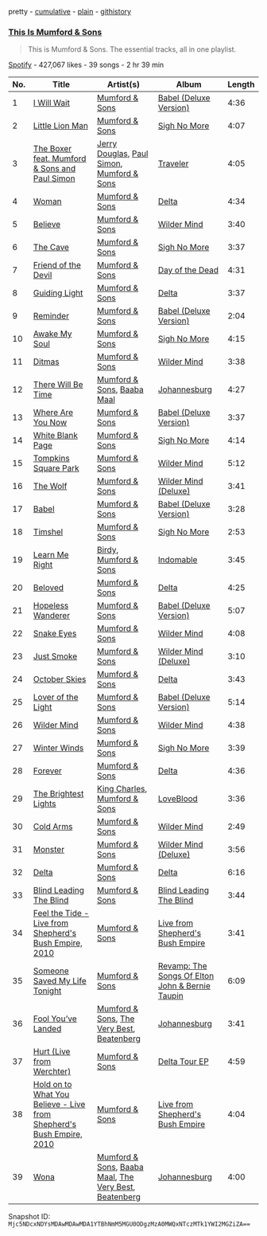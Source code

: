 pretty - [cumulative](/playlists/cumulative/37i9dQZF1DZ06evO1Tcb3G.md) - [plain](/playlists/plain/37i9dQZF1DZ06evO1Tcb3G) - [githistory](https://github.githistory.xyz/mackorone/spotify-playlist-archive/blob/main/playlists/plain/37i9dQZF1DZ06evO1Tcb3G)

### [This Is Mumford & Sons](https://open.spotify.com/playlist/37i9dQZF1DZ06evO1Tcb3G)

> This is Mumford & Sons\. The essential tracks, all in one playlist.

[Spotify](https://open.spotify.com/user/spotify) - 427,067 likes - 39 songs - 2 hr 39 min

| No. | Title | Artist(s) | Album | Length |
|---|---|---|---|---|
| 1 | [I Will Wait](https://open.spotify.com/track/5PRRthP9SLfbXB359MfIWv) | [Mumford & Sons](https://open.spotify.com/artist/3gd8FJtBJtkRxdfbTu19U2) | [Babel \(Deluxe Version\)](https://open.spotify.com/album/5tFS6ENAcvCW1V8uKYuk5m) | 4:36 |
| 2 | [Little Lion Man](https://open.spotify.com/track/4B4vB3oB8csotplfoQcAd6) | [Mumford & Sons](https://open.spotify.com/artist/3gd8FJtBJtkRxdfbTu19U2) | [Sigh No More](https://open.spotify.com/album/4828DYqqXoOl1bMPyh5c3S) | 4:07 |
| 3 | [The Boxer feat\. Mumford & Sons and Paul Simon](https://open.spotify.com/track/73C8vVm2BRLLBQ8FH6N6Qm) | [Jerry Douglas](https://open.spotify.com/artist/4YgACLaoEjPl4kVZ5WmBN9), [Paul Simon](https://open.spotify.com/artist/2CvCyf1gEVhI0mX6aFXmVI), [Mumford & Sons](https://open.spotify.com/artist/3gd8FJtBJtkRxdfbTu19U2) | [Traveler](https://open.spotify.com/album/6YNQ1O9C5AVtOGEPIIwkAG) | 4:05 |
| 4 | [Woman](https://open.spotify.com/track/47DKI4RxI8ZW0sBqDenMhO) | [Mumford & Sons](https://open.spotify.com/artist/3gd8FJtBJtkRxdfbTu19U2) | [Delta](https://open.spotify.com/album/0Wmnkh4lzGy5rgkUPOjYbg) | 4:34 |
| 5 | [Believe](https://open.spotify.com/track/3OgZdIAHaDMOtYq8Z5iCQ5) | [Mumford & Sons](https://open.spotify.com/artist/3gd8FJtBJtkRxdfbTu19U2) | [Wilder Mind](https://open.spotify.com/album/7LMz6ALQP2Jn9FdZmeeuiQ) | 3:40 |
| 6 | [The Cave](https://open.spotify.com/track/3vUn7FE3ZaQgJmkhIrIirF) | [Mumford & Sons](https://open.spotify.com/artist/3gd8FJtBJtkRxdfbTu19U2) | [Sigh No More](https://open.spotify.com/album/4828DYqqXoOl1bMPyh5c3S) | 3:37 |
| 7 | [Friend of the Devil](https://open.spotify.com/track/6O60CS8ck9bmHyOJOWp61m) | [Mumford & Sons](https://open.spotify.com/artist/3gd8FJtBJtkRxdfbTu19U2) | [Day of the Dead](https://open.spotify.com/album/5eVGVLpLcMEjuP1BNdlKWz) | 4:31 |
| 8 | [Guiding Light](https://open.spotify.com/track/3W3RQneS2yhA7E5l1dJW18) | [Mumford & Sons](https://open.spotify.com/artist/3gd8FJtBJtkRxdfbTu19U2) | [Delta](https://open.spotify.com/album/0Wmnkh4lzGy5rgkUPOjYbg) | 3:37 |
| 9 | [Reminder](https://open.spotify.com/track/6LPjdmMvIKGxuzVFsTKF6Z) | [Mumford & Sons](https://open.spotify.com/artist/3gd8FJtBJtkRxdfbTu19U2) | [Babel \(Deluxe Version\)](https://open.spotify.com/album/0jcOOqw8oVjs2ngnrndbsO) | 2:04 |
| 10 | [Awake My Soul](https://open.spotify.com/track/2jTkLdldm7xtHUfHKhzR7S) | [Mumford & Sons](https://open.spotify.com/artist/3gd8FJtBJtkRxdfbTu19U2) | [Sigh No More](https://open.spotify.com/album/4828DYqqXoOl1bMPyh5c3S) | 4:15 |
| 11 | [Ditmas](https://open.spotify.com/track/0XWfxQBDCKR7FTxBAENYXV) | [Mumford & Sons](https://open.spotify.com/artist/3gd8FJtBJtkRxdfbTu19U2) | [Wilder Mind](https://open.spotify.com/album/7LMz6ALQP2Jn9FdZmeeuiQ) | 3:38 |
| 12 | [There Will Be Time](https://open.spotify.com/track/3BqDKQg8onwppXlPw4SYnZ) | [Mumford & Sons](https://open.spotify.com/artist/3gd8FJtBJtkRxdfbTu19U2), [Baaba Maal](https://open.spotify.com/artist/49z6oAiD2RpyUf5yLJs7Nf) | [Johannesburg](https://open.spotify.com/album/27AgSR4nCZSfMzb61JQ066) | 4:27 |
| 13 | [Where Are You Now](https://open.spotify.com/track/35EetinpgZv45rOfpDvlE4) | [Mumford & Sons](https://open.spotify.com/artist/3gd8FJtBJtkRxdfbTu19U2) | [Babel \(Deluxe Version\)](https://open.spotify.com/album/3FfuUD3Je9t9tQq80Zq41y) | 3:37 |
| 14 | [White Blank Page](https://open.spotify.com/track/6oxnUh5HybZDk6VNGzvw2j) | [Mumford & Sons](https://open.spotify.com/artist/3gd8FJtBJtkRxdfbTu19U2) | [Sigh No More](https://open.spotify.com/album/4828DYqqXoOl1bMPyh5c3S) | 4:14 |
| 15 | [Tompkins Square Park](https://open.spotify.com/track/7rQ3Gz0M6eMUCOQf4fs0qq) | [Mumford & Sons](https://open.spotify.com/artist/3gd8FJtBJtkRxdfbTu19U2) | [Wilder Mind](https://open.spotify.com/album/7LMz6ALQP2Jn9FdZmeeuiQ) | 5:12 |
| 16 | [The Wolf](https://open.spotify.com/track/7xvcfEnaPXtiFt79Rzq1fm) | [Mumford & Sons](https://open.spotify.com/artist/3gd8FJtBJtkRxdfbTu19U2) | [Wilder Mind \(Deluxe\)](https://open.spotify.com/album/2okzRzTuOsFTUNsJZRhqsi) | 3:41 |
| 17 | [Babel](https://open.spotify.com/track/56gIMfbYgE8T317pqNNxrk) | [Mumford & Sons](https://open.spotify.com/artist/3gd8FJtBJtkRxdfbTu19U2) | [Babel \(Deluxe Version\)](https://open.spotify.com/album/3FfuUD3Je9t9tQq80Zq41y) | 3:28 |
| 18 | [Timshel](https://open.spotify.com/track/5KYtnw4qIYaCxNRXVEOdSJ) | [Mumford & Sons](https://open.spotify.com/artist/3gd8FJtBJtkRxdfbTu19U2) | [Sigh No More](https://open.spotify.com/album/4828DYqqXoOl1bMPyh5c3S) | 2:53 |
| 19 | [Learn Me Right](https://open.spotify.com/track/7JWIKtAToWqvAl1qlpsjlC) | [Birdy](https://open.spotify.com/artist/2WX2uTcsvV5OnS0inACecP), [Mumford & Sons](https://open.spotify.com/artist/3gd8FJtBJtkRxdfbTu19U2) | [Indomable](https://open.spotify.com/album/3ywdCjvMj2iL372ajvu3Xx) | 3:45 |
| 20 | [Beloved](https://open.spotify.com/track/1l1TLPILxVipEsTsSho4u3) | [Mumford & Sons](https://open.spotify.com/artist/3gd8FJtBJtkRxdfbTu19U2) | [Delta](https://open.spotify.com/album/4TgzPAmjhR2Qkh7P6lIRnH) | 4:25 |
| 21 | [Hopeless Wanderer](https://open.spotify.com/track/1FNGW0JOSp7Rbomh80XVYm) | [Mumford & Sons](https://open.spotify.com/artist/3gd8FJtBJtkRxdfbTu19U2) | [Babel \(Deluxe Version\)](https://open.spotify.com/album/3FfuUD3Je9t9tQq80Zq41y) | 5:07 |
| 22 | [Snake Eyes](https://open.spotify.com/track/3SvIbcr7uvjRp5PuPN47eo) | [Mumford & Sons](https://open.spotify.com/artist/3gd8FJtBJtkRxdfbTu19U2) | [Wilder Mind](https://open.spotify.com/album/7LMz6ALQP2Jn9FdZmeeuiQ) | 4:08 |
| 23 | [Just Smoke](https://open.spotify.com/track/7CDi9DHRDKyfLSgtDs9wex) | [Mumford & Sons](https://open.spotify.com/artist/3gd8FJtBJtkRxdfbTu19U2) | [Wilder Mind \(Deluxe\)](https://open.spotify.com/album/2okzRzTuOsFTUNsJZRhqsi) | 3:10 |
| 24 | [October Skies](https://open.spotify.com/track/77GRxATpswGNnEJIFvSrHr) | [Mumford & Sons](https://open.spotify.com/artist/3gd8FJtBJtkRxdfbTu19U2) | [Delta](https://open.spotify.com/album/4TgzPAmjhR2Qkh7P6lIRnH) | 3:43 |
| 25 | [Lover of the Light](https://open.spotify.com/track/6NUr2TMn5nsaerT4tuHpFb) | [Mumford & Sons](https://open.spotify.com/artist/3gd8FJtBJtkRxdfbTu19U2) | [Babel \(Deluxe Version\)](https://open.spotify.com/album/3FfuUD3Je9t9tQq80Zq41y) | 5:14 |
| 26 | [Wilder Mind](https://open.spotify.com/track/60Q1lkwI6yCnOdwbA1mX1s) | [Mumford & Sons](https://open.spotify.com/artist/3gd8FJtBJtkRxdfbTu19U2) | [Wilder Mind](https://open.spotify.com/album/7LMz6ALQP2Jn9FdZmeeuiQ) | 4:38 |
| 27 | [Winter Winds](https://open.spotify.com/track/4iVzgmqhxypCb6CYYnznLc) | [Mumford & Sons](https://open.spotify.com/artist/3gd8FJtBJtkRxdfbTu19U2) | [Sigh No More](https://open.spotify.com/album/4828DYqqXoOl1bMPyh5c3S) | 3:39 |
| 28 | [Forever](https://open.spotify.com/track/29u2jPjN6ZEKf31W0eEbx7) | [Mumford & Sons](https://open.spotify.com/artist/3gd8FJtBJtkRxdfbTu19U2) | [Delta](https://open.spotify.com/album/4TgzPAmjhR2Qkh7P6lIRnH) | 4:36 |
| 29 | [The Brightest Lights](https://open.spotify.com/track/7DSFu4NFVpDpWCafZ0cxPJ) | [King Charles](https://open.spotify.com/artist/6QKDcdjtwqu4E7rztEUQu5), [Mumford & Sons](https://open.spotify.com/artist/3gd8FJtBJtkRxdfbTu19U2) | [LoveBlood](https://open.spotify.com/album/07MeEPmkdYGUOCjsdh22Wj) | 3:36 |
| 30 | [Cold Arms](https://open.spotify.com/track/1Krvbw26ewysVZRY6Rd9n1) | [Mumford & Sons](https://open.spotify.com/artist/3gd8FJtBJtkRxdfbTu19U2) | [Wilder Mind](https://open.spotify.com/album/7LMz6ALQP2Jn9FdZmeeuiQ) | 2:49 |
| 31 | [Monster](https://open.spotify.com/track/5RJeg1KeRTQxsgZcPrxWBD) | [Mumford & Sons](https://open.spotify.com/artist/3gd8FJtBJtkRxdfbTu19U2) | [Wilder Mind \(Deluxe\)](https://open.spotify.com/album/2okzRzTuOsFTUNsJZRhqsi) | 3:56 |
| 32 | [Delta](https://open.spotify.com/track/3Rtlsb4YUeAz1733sFt8eJ) | [Mumford & Sons](https://open.spotify.com/artist/3gd8FJtBJtkRxdfbTu19U2) | [Delta](https://open.spotify.com/album/0Wmnkh4lzGy5rgkUPOjYbg) | 6:16 |
| 33 | [Blind Leading The Blind](https://open.spotify.com/track/7vM4aNsNhDsNCLIjgbh1Be) | [Mumford & Sons](https://open.spotify.com/artist/3gd8FJtBJtkRxdfbTu19U2) | [Blind Leading The Blind](https://open.spotify.com/album/4O1GPscutuBiEMaYAEBzS4) | 3:44 |
| 34 | [Feel the Tide \- Live from Shepherd's Bush Empire, 2010](https://open.spotify.com/track/34tD0jmk90OTCt5OPj8w5v) | [Mumford & Sons](https://open.spotify.com/artist/3gd8FJtBJtkRxdfbTu19U2) | [Live from Shepherd's Bush Empire](https://open.spotify.com/album/2BSWogsmKbWv9zmTAjjgpH) | 3:41 |
| 35 | [Someone Saved My Life Tonight](https://open.spotify.com/track/7wfVhQbInlrp92VTyi4gx3) | [Mumford & Sons](https://open.spotify.com/artist/3gd8FJtBJtkRxdfbTu19U2) | [Revamp: The Songs Of Elton John & Bernie Taupin](https://open.spotify.com/album/2w667CqWz0JWkhxP7IfijA) | 6:09 |
| 36 | [Fool You’ve Landed](https://open.spotify.com/track/0MKQZo1oHR4IOoc63V6Mxg) | [Mumford & Sons](https://open.spotify.com/artist/3gd8FJtBJtkRxdfbTu19U2), [The Very Best](https://open.spotify.com/artist/7ngHgvOBZdRQb9ITJfLvdO), [Beatenberg](https://open.spotify.com/artist/3S9sb8w9r1iojdrAL1soiU) | [Johannesburg](https://open.spotify.com/album/27AgSR4nCZSfMzb61JQ066) | 3:41 |
| 37 | [Hurt \(Live from Werchter\)](https://open.spotify.com/track/7owiVG8UaTtTkcErdgyHet) | [Mumford & Sons](https://open.spotify.com/artist/3gd8FJtBJtkRxdfbTu19U2) | [Delta Tour EP](https://open.spotify.com/album/0Mdbs380PEaE81bScwSlBB) | 4:59 |
| 38 | [Hold on to What You Believe \- Live from Shepherd's Bush Empire, 2010](https://open.spotify.com/track/13UaKj7X8zno0QHa0sQ4lR) | [Mumford & Sons](https://open.spotify.com/artist/3gd8FJtBJtkRxdfbTu19U2) | [Live from Shepherd's Bush Empire](https://open.spotify.com/album/2BSWogsmKbWv9zmTAjjgpH) | 4:04 |
| 39 | [Wona](https://open.spotify.com/track/63akED5KUaUrrjhp3D57lE) | [Mumford & Sons](https://open.spotify.com/artist/3gd8FJtBJtkRxdfbTu19U2), [Baaba Maal](https://open.spotify.com/artist/49z6oAiD2RpyUf5yLJs7Nf), [The Very Best](https://open.spotify.com/artist/7ngHgvOBZdRQb9ITJfLvdO), [Beatenberg](https://open.spotify.com/artist/3S9sb8w9r1iojdrAL1soiU) | [Johannesburg](https://open.spotify.com/album/27AgSR4nCZSfMzb61JQ066) | 4:00 |

Snapshot ID: `Mjc5NDcxNDYsMDAwMDAwMDA1YTBhNmM5MGU0ODgzMzA0MWQxNTczMTk1YWI2MGZiZA==`
